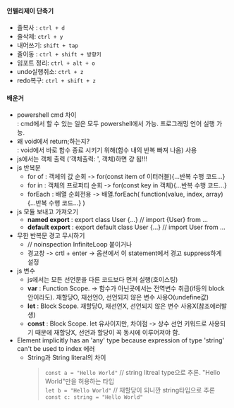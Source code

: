 #### 인텔리제이 단축기
- 줄복사 : `ctrl + d`
- 줄삭제: `ctrl + y`
- 내어쓰기: `shift + tap`
- 줄이동 : `ctrl + shift + 방향키`
- 임포트 정리: `ctrl + alt + o`
- undo실행취소: `ctrl + z`
- redo복구: `ctrl + shift + z`

#### 배운거
- powershell cmd 차이  
  : cmd에서 할 수 있는 일은 모두 powershell에서 가능. 프로그래밍 언어 실행 가능.
- 왜 void에서 return;하는지?  
  : void에서 바로 함수 종료 시키기 위해(함수 내의 반복 빠져 나옴) 사용
- js에서는 객체 출력 ('객체출력: ', 객체)하면 걍 됨!!!
- js 반복문
  - for of : 객체의 값 순회 -> for(const item of 이터러블){...반복 수행 코드...}
  - for in : 객체의 프로퍼티 순회 -> for(const key in 객체){...반복 수행 코드...}
  - forEach : 배열 순회전용 -> 배열.forEach( function(value, index, array){...반복 수행 코드...} )
- js 모듈 보내고 가져오기
  - **named export** : export class User {...} // import {User} from ...
  - **default export** : export default class User {...} // import User from ...
- 무한 반복문 경고 무시하기
  - // noinspection InfiniteLoop 붙이거나
  - 경고창 -> crtl + enter -> 옵션에서 이 statement에서 경고 suppress하게 설정
- js 변수
  - js에서는 모든 선언문을 다른 코드보다 먼저 실행(호이스팅)
  - **var** : Function Scope. -> 함수가 아닌곳에서는 전역변수 취급(if등의 block안이라도). 재할당O, 재선언O, 선언되지 않은 변수 사용O(undefine값)
  - **let** : Block Scope. 재할당O, 재선언X, 선언되지 않은 변수 사용X(참조에러발생)
  - **const** : Block Scope. let 유사이지만, 차이점 -> 상수 선언 키워드로 사용되기 때문에 재할당X, 선언과 할당이 꼭 동시에 이루어져야 함.
- Element implicitly has an 'any' type because expression of type 'string' can't be used to index 에러
  - String과 String literal의 차이   
    > `const a = "Hello World"` // string litreal type으로 추론. "Hello World"만을 허용하는 타입  
    > `let b = "Hello World"`  // 재할당이 되니깐 string타입으로 추론  
    > `const c: string = "Hello World"`   
